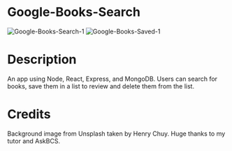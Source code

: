 # Google-Books-Search

![Google-Books-Search-1](https://user-images.githubusercontent.com/71401585/114323351-c30b6880-9af2-11eb-9366-31f9915999c3.jpg)
![Google-Books-Saved-1](https://user-images.githubusercontent.com/71401585/114323353-c56dc280-9af2-11eb-890a-bfc03bb6665b.jpg)

# Description

An app using Node, React, Express, and MongoDB. Users can search for books, save them in a list to review and delete them from the list.

# Credits

Background image from Unsplash taken by Henry Chuy.
Huge thanks to my tutor and AskBCS.
